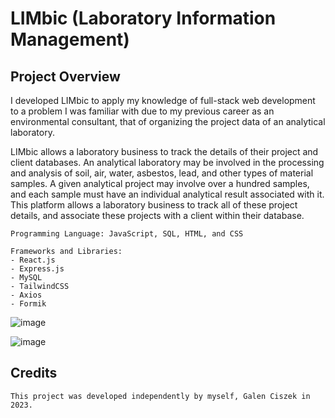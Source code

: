 # LIMbic (Laboratory Information Management)

## Project Overview

I developed LIMbic to apply my knowledge of full-stack web development to a problem I was familiar with due to my previous career as an environmental consultant, that of organizing the project data of an analytical laboratory.

LIMbic allows a laboratory business to track the details of their project and client databases. An analytical laboratory may be involved in the processing and analysis of soil, air, water, asbestos, lead, and other types of material samples. A given analytical project may involve over a hundred samples, and each sample must have an individual analytical result associated with it. This platform allows a laboratory business to track all of these project details, and associate these projects with a client within their database.

    Programming Language: JavaScript, SQL, HTML, and CSS
    
    Frameworks and Libraries: 
    - React.js
    - Express.js
    - MySQL
    - TailwindCSS
    - Axios
    - Formik

![image](https://github.com/galenczk/LIMbic/assets/73518586/ede4de1f-c0e5-45fa-8ad5-6cfc32836057)

![image](https://github.com/galenczk/LIMbic/assets/73518586/9a83674b-27ff-4f6e-ac15-eab743e57cdd)

## Credits

    This project was developed independently by myself, Galen Ciszek in 2023.
